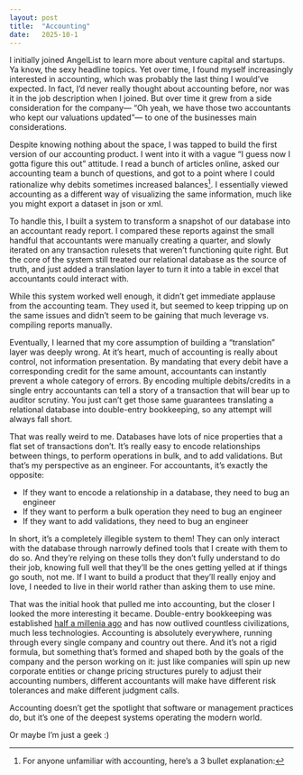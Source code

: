 ```yaml
---
layout: post
title:  "Accounting"
date:   2025-10-1
---
```


I initially joined AngelList to learn more about venture capital and startups. Ya know, the sexy headline topics. Yet over time, I found myself increasingly interested in accounting, which was probably the last thing I would’ve expected. In fact, I’d never really thought about accounting before, nor was it in the job description when I joined. But over time it grew from a side consideration for the company— “Oh yeah, we have those two accountants who kept our valuations updated”— to one of the businesses main considerations.

Despite knowing nothing about the space, I was tapped to build the first version of our accounting product. I went into it with a vague “I guess now I gotta figure this out” attitude. I read a bunch of articles online, asked our accounting team a bunch of questions, and got to a point where I could rationalize why debits sometimes increased balances[^1]. I essentially viewed accounting as a different way of visualizing the same information, much like you might export a dataset in json or xml. 

To handle this, I built a system to transform a snapshot of our database into an accountant ready report. I compared these reports against the small handful that accountants were manually creating a quarter, and slowly iterated on any transaction rulesets that weren’t functioning quite right. But the core of the system still treated our relational database as the source of truth, and just added a translation layer to turn it into a table in excel that accountants could interact with.

While this system worked well enough, it didn’t get immediate applause from the accounting team. They used it, but seemed to keep tripping up on the same issues and didn’t seem to be gaining that much leverage vs. compiling reports manually.

Eventually, I learned that my core assumption of building a “translation” layer was deeply wrong. At it’s heart, much of accounting is really about control, not information presentation. By mandating that every debit have a corresponding credit for the same amount, accountants can instantly prevent a whole category of errors. By encoding multiple debits/credits in a single entry accountants can tell a story of a transaction that will bear up to auditor scrutiny. You just can’t get those same guarantees translating a relational database into double-entry bookkeeping, so any attempt will always fall short.

That was really weird to me. Databases have lots of nice properties that a flat set of transactions don’t. It’s really easy to encode relationships between things, to perform operations in bulk, and to add validations. But that’s my perspective as an engineer. For accountants, it’s exactly the opposite:

- If they want to encode a relationship in a database, they need to bug an engineer  
- If they want to perform a bulk operation they need to bug an engineer  
- If they want to add validations, they need to bug an engineer

In short, it’s a completely illegible system to them\! They can only interact with the database through narrowly defined tools that I create with them to do so. And they’re relying on these tolls they don’t fully understand to do their job, knowing full well that they’ll be the ones getting yelled at if things go south, not me. If I want to build a product that they’ll really enjoy and love, I needed to live in their world rather than asking them to use mine. 

That was the initial hook that pulled me into accounting, but the closer I looked the more interesting it became. Double-entry bookkeeping was established [half a millenia ago](https://www.math.stonybrook.edu/~tony/whatsnew/column/bookkeeping-1001/book1.html) and has now outlived countless civilizations, much less technologies. Accounting is absolutely everywhere, running through every single company and country out there. And it’s not a rigid formula, but something that’s formed and shaped both by the goals of the company and the person working on it: just like companies will spin up new corporate entities or change pricing structures purely to adjust their accounting numbers, different accountants will make have different risk tolerances and make different judgment calls.

Accounting doesn’t get the spotlight that software or management practices do, but it’s one of the deepest systems operating the modern world. 

Or maybe I’m just a geek :)

[^1]:  For anyone unfamiliar with accounting, here’s a 3 bullet explanation: 
